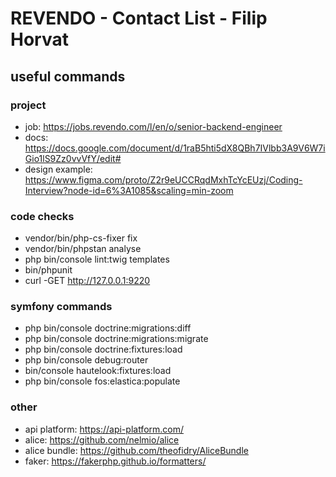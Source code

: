# REVENDO - Contact List - Filip Horvat

## useful commands

### project
- job: https://jobs.revendo.com/l/en/o/senior-backend-engineer
- docs: https://docs.google.com/document/d/1raB5hti5dX8QBh7IVlbb3A9V6W7iGio1lS9Zz0vvVfY/edit#
- design example: https://www.figma.com/proto/Z2r9eUCCRqdMxhTcYcEUzj/Coding-Interview?node-id=6%3A1085&scaling=min-zoom


### code checks
- vendor/bin/php-cs-fixer fix
- vendor/bin/phpstan analyse
- php bin/console lint:twig templates
- bin/phpunit
- curl -GET http://127.0.0.1:9220


### symfony commands
- php bin/console doctrine:migrations:diff
- php bin/console doctrine:migrations:migrate
- php bin/console doctrine:fixtures:load
- php bin/console debug:router
- bin/console hautelook:fixtures:load
- php bin/console fos:elastica:populate

### other
- api platform: https://api-platform.com/
- alice: https://github.com/nelmio/alice
- alice bundle: https://github.com/theofidry/AliceBundle
- faker: https://fakerphp.github.io/formatters/
